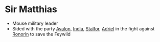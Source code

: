 # Sir Matthias
- Mouse military leader
- Sided with the party [Avalon](PCs/Current/Avalon.md), [India](PCs/Current/India.md), [Stalfor](PCs/Current/Stalfor.md), [Adriel](PCs/Current/Adriel.md) in the fight against [Ronorin](NPCs/Living/Ronorin.md) to save the Feywild